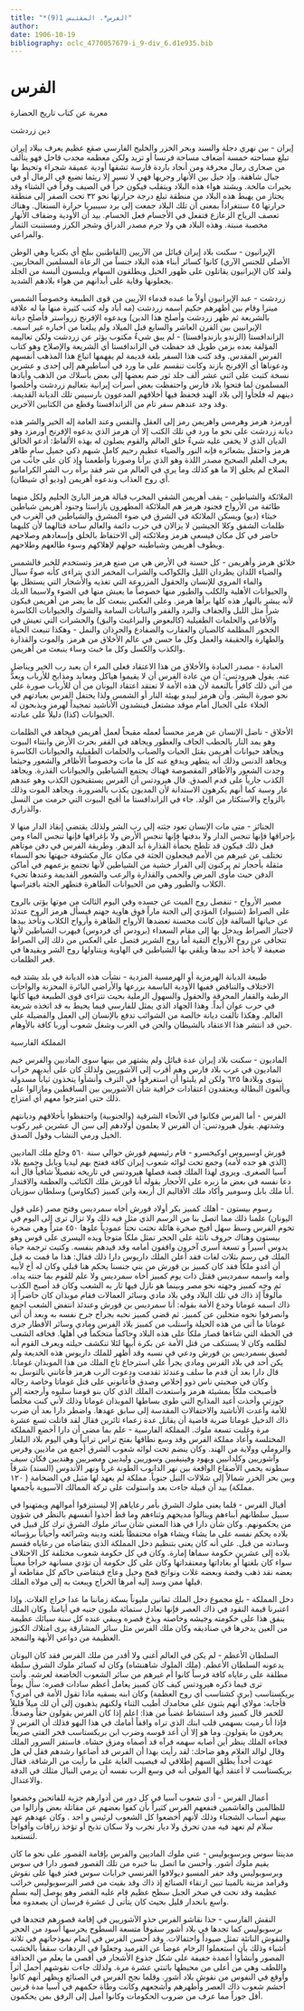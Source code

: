 ```yaml
---
title: "*الفرس*. المقتبس 1(9)"
author: 
date: 1906-10-19
bibliography: oclc_4770057679-i_9-div_6.d1e935.bib
---
```




#  الفرس 


 معربة عن  كتاب تاريخ الحضارة 

 دين زردشت 

 إيران - بين نهري دجلة والسند وبحر الخزر والخليج الفارسي صقع عظيم يعرف ببلاد إيران تبلغ مساحته  خمسة  أضعاف مساحة فرنسا أو تزيد ولكن معظمه مجدب قاحل فهو يتألف من صحارى رمال محرقة ومن أنجاد باردة قارسة تشقها أودية عميقة شجراء وتحيط بها جبال شاهقة. وإذ حيل بين الأنهار وجريها فهي لا تسير إلا ريثما تضيع في الرمال أو في بحيرات مالحة. ويشتد هواء هذه البلاد ويتقلب فيكون حراً في الصيف وقراً في الشتاء وقد يجتاز من يهبط هذه البلاد من منطقة تبلغ درجة حرارتها نحو  ٣٢  تحت الصفر إلى منطقة حرارتها  ٤٥  سنتغراداً بمعنى أن تلك البلاد جمعت إلى برد سيبيريا حرارة السنغال. وهناك تعصف الرياح الزعازع فتفعل في الأجسام فعل الحسام. بيد أن الأودية وضفاف الأنهار مخصبة منبتة. وهذه البلاد هي ولا جرم مصدر الدراق وشجر الكرز ومستنبت الثمار والمراعي. 

 الإيرانيون - سكنت بلاد إيران قبائل من الآريين (القاطنين ببلخ أي بكتريا وهي الوطن الأصلي للجنس الآري) كانوا كسائر أبناء هذه البلاد جنساً من الرعاة المسلمين المحاربين. ولقد كان الإيرانيون يقاتلون على ظهور الخيل ويطلقون السهام ويلبسون ألبسة من الجلد يجعلونها وقاية على أبدانهم من هواء بلادهم الشديد. 

 زردشت - عبد الإيرانيون أولاً ما عبده قدماء الآريين من قوى الطبيعة وخصوصاً الشمس ميترا وقام بين أظهرهم حكيم اسمه زردشت (مه أباد وله كتب كثيرة منها ما له علاقة بالشريعة ثم ظهر زردشت وأصلح هذا الدين) ويدعوه الإفرنج زرواستر فأصلح ديانة الإيرانيين بين القرن العاشر والسابع قبل الميلاد ولم يبلغنا من أخباره غير اسمه. الزاندافستا (الزندو بازندوافستا) - لم يبق شيءٌ مكتوب يؤثر عن زردشت ولكن تعاليمه المؤلفة بعده بزمن طويل قد حفظت في الزاندافستا أي الشريعة والإصلاح وهو كتاب الفرس المقدس. وقد كتب هذا السفر بلغة قديمة لم يفهمها اتباع هذا المذهب أنفسهم ودعوناها   أي الإفرنج بازند وكانت تنقسم على ما ورد في أساطيرهم إلى  إحدى  و  عشرين   نسخة كتبت على  اثني  عشر  ألف  جلد ثور ضم بعضها إلى بعض بأسلاك من الذهب وأبادها المسلمون لما فتحوا بلاد فارس واحتفظت بعض أسرات إيرانية بتعاليم زردشت وأخلصوا دينهم له فلجأوا إلى بلاد الهند فحفظ فيها أخلافهم المدعوون بارسيس تلك الديانة القديمة. وقد وجد عندهم سفر تام من الزاندافستا وقطع من الكتابين الآخرين. 

 أورمزد هرمز وهرمس واهريمن رمز إلى العقل والنفس وعند العامة إله الخير والشر هذه ديانة زردشت على نحو ما ورد في تلك الكتب إلا أن هرمز الذي يدعوه الإفرنج أورمزد وهو الديان الذي لا يخفى عليه شيءٌ خلق العالم والقوم يصلون له بهذه الألفاظ: أدعو الخالق هرمز واحتفل بشعائره فإنه النور والضياء عظيم رحيم كامل شبهم ذكي جميل سامٍ طاهر يعرف العلم الصحيح مصدر اللذة وهو الذي برأنا وصورنا وأطعمنا وإذ كان على جانب من الصلاح لم يخلق إلا ما هو كذلك وما يرى في العالم من شر فقد برأه رب الشر الكرامانيو أي روح العذاب وندعوه أهريمن (وديو أي شيطان). 

 الملائكة والشياطين - يقف أهريمن الشقي المخرب قبالة هرمز البارئ الحليم ولكل منهما طائفة من الأرواح فجنود هرمز هم الملائكة المطهرون يازاستا وجنود أهريمن شياطين خبثاء (ديو) ويسكن الملائكة في الشرق في ضوء المشرق والشياطين في الغرب في ظلمات الشفق وكلا الجيشين لا يزالان في حرب دائمة والعالم ساحة قتالهما لأن كليهما حاضر في كل مكان فيسعى هرمز وملائكته إلى الاحتفاظ بالخلق وإسعادهم وصلاحهم ويطوف أهريمن وشياطينه حولهم لإهلاكهم وسوء طالعهم وطلاحهم. 

 خلائق هرمز وأهريمن - كل حسنة في الأرض هي من صنع هرمز وتستخدم للخبر فالشمس والضياء اللذان يطردان الليل والكواكب والشراب المخمر الذي يتراءى كأنه صوءٌ سيال والماء المروي للإنسان والحقول المزروعة التي تغذيه والأشجار التي يستظل بها والحيوانات الأهلية والكلب والطيور منها خصوصاً ما يعيش منها في الضوء ولاسيما الديك لأنه يبشر بالنهار هذه كلها برأها هرمز. وعلى العكس ينبعث كل ما يضر من أهريمن فيكون شراً مثل الليل والجفاف والبرد والقفر والنباتات السامة والشوك والحيوانات الكاسرة والأفاعي والحلمات الطفيلية (كالبعوض والبراغيث والبق) والحشرات التي تعيش في الجحور المظلمة كالضبان والعقارب والضفادع والجرذان والنمل - وهكذا تنبعث الحياة   والطهارة والحقيقة والعمل وكل ما حسن في عالم الأخلاق من هرمز. والموت والقذارة والكذب والكسل وكل ما خبث وساء ينبعث من أهريمن.  

 العبادة - مصدر العبادة والأخلاق من هذا الاعتقاد فعلى المرء أن يعبد رب الخير ويناضل عنه. يقول هيرودتس: أن من عادة الفرس أن لا يقيموا هياكل ومعابد ومذابح للأرباب ويعدُّ من أتى ذلك كافراً بالنعمة لأن هذه الأمة لا تعتقد اعتقاد اليونان من أن للأرباب صورة على نحو صورة البشر. وأن هرمز ليبدو بهيئة النار أو الشمس ولذا يحتفل الفرس بعبادتهم في الخلاء على الجبال أمام موقد مشتعل فينشدون الأناشيد تمجيداً لهرمز ويذبحون له الحيوانات (كذا) دليلاً على عبادته. 

 الأخلاق - ناضل الإنسان عن هرمز محسناً لعمله مقبحاً لعمل أهريمن فيجاهد في الظلمات وهو يمد النار بالحطب الجاف والعطور ويجاهد في القفر بحرث الأرض وابتناء البيوت ويجاهد حيوانات أهريمن بقتل الحيات والضباب والحلمات الطفيلية والحيوانات الكاسرة ويجاهد الدنس وذلك أنه يتطهر ويدفع عنه كل ما مات وخصوصاً الأظافر والشعور وحيثما وجدت الشعور والأظافر المقصوصة فهناك يجتمع الشياطين والحيوانات القذرة. ويجاهد الكذب جارياً على قدم الصدق. قال هيرودتس أن الفرس يستقبحون الكذب وهو عندهم عار وسبة كما أنهم يكرهون الاستدانة لأن المديون يكذب بالضرورة. ويجاهد الموت وذلك بالزواج والاستكثار من الولد. جاء في الزاندافستا ما أقبح البيوت التي حرمت من النسل والذراري. 

 الجنائز - متى مات الإنسان تعود جثته إلى رب الشر ولذلك يقتضي إنقاذ الدار منها لا بإحراقها فإنها تنجس الدار ولا بدفنها فإنها تنجس الأرض ولا بإغراقها فإنها تنجس الماء ومن فعل ذلك فيكون قد تلطخ بحمأة القذارة أبد الدهر. وطريقة الفرس في دفن موتاهم تختلف عن غيرهم من الأمم فيجعلون الجثة في مكان عال مكشوفة جبهتها نحو السماء مثقلة بأحجار ثم يركنون إلى الفرار خشية من الشياطين لأنها تجتمع بزعمهم في أماكن الدفن حيث مأوى المرض والحمى والقذارة والرعب والشعور القديمة وعندها تجيء الكلاب والطيور وهي من الحيوانات الطاهرة فتطهر الجثة بافتراسها. 

 مصير الأرواح - تنفصل روح الميت عن جسده وفي اليوم الثالث من موتها يؤتى بالروح   على الصراط (شنيواد) المؤدي إلى الجنة ماراً فوق هاوية جهنم فيسأل هرمز الروح عندئذ عن حياتها السالفة فإن كانت محسنة تعضدها الأرواح الطاهرة وأرواح الكلاب وتأخذ بيدها لاجتياز الصراط ويدخل بها إلى مقام السعداء (برودس أي فردوس)   فيهرب الشياطين لأنها تتجافى عن روح الأرواح التقية أما روح الشرير فتصل على العكس من ذلك إلى الصراط ضعيفة لا يأخذ  أحد  بيدها ويلقي بها الشياطين في الهاوية ويتناولها روح الشر ويقيدها في قعر الظلمات. 

 طبيعة الديانة الهرمزية أو الهرمسية المزدية - نشأت هذه الديانة في بلد يشتد فيه الاختلاف والتناقض ففيها الأودية الباسمة بزرعها والأراضي البائرة المحزنة والواحات الرطبة والقفار المحرقة والحقول والسهول الرملية بحيث تتراءى قوى الطبيعة فيها كأنها في حرب عوان أبداً. وهذا الجهاد الذي يمثل للفارسي فيما يحيط به قد اتخذه شريعة العالم. وهكذا تألفت ديانة خالصة من الشوائب تدفع بالإنسان إلى العمل والفضيلة على حين قد انتشر هذا الاعتقاد بالشيطان والجن في الغرب وشغل شعوب أوربا كافة بالأوهام. 

 المملكة الفارسية 

 الماديون - سكنت بلاد إيران عدة قبائل ولم يشتهر من بينها سوى الماديين والفرس خيم الماديون في غرب بلاد فارس وهم أقرب إلى الآشوريين ولذلك كان على أيديهم خراب نينوى وبلادها  ٦٢٥  ولكن لم يلبثوا أن استغرقوا في الترف وأنشأوا يتخذون ثياباً مسدولة ويألفون البطالة ويعتقدون اعتقادات خرافية شأن الآشوريين بين الساقطين ومازالوا على ذلك حتى امتزجوا معهم أي امتزاج. 

 الفرس - أما الفرس فكانوا في الأنحاء الشرقية (والجنوبية) واحتفظوا بأخلاقهم وديانتهم وشدتهم. يقول هيرودتس: أن الفرس لا يعلمون أولادهم إلى سن ال  عشرين  غير ركوب الخيل ورمي النشاب وقول الصدق. 

 قورش اوسيروس اوكيخسرو - قام رئيسهم قورش حوالي سنة  ٥٦٠  وخلع ملك الماديين (الذي هو جده لأمه) وجمع تحت لوائه شعوب إيران كافة ففتح بهم ليديا وبابل وجميع بلاد آسيا الصغرى. ويروى لهذا الملك قصة فصلها هيرودتس في تاريخه تفصيلاً شافياً قال أنه دعا نفسه في بعض ما زبره على الأحجار بقوله أنا قورش ملك الكتائب والعظمة والاقتدار   أنا ملك بابل وسومير وأكاد ملك الأقاليم ال  أربعة  وابن كمبيز (كيكاوس) وسلطان سوزيان. 

 رسوم بيستون - أهلك كمبيز بكر أولاد قورش أخاه سمرديس وفتح مصر (على قول اليونان) علمنا ذلك مما اتصل بنا من الرسم الذي مثل فيه ذلك ولا تزال ترى إلى اليوم في تخوم الفرس   وسط سهل أفيح صخرة هائلة نحتت نحتاً عمودياً علوها  ٤٥٠  متراً وهي صخرة بيستون وهناك حروف ناتئة على الحجر تمثل ملكاً متوجاً ويده اليسرى على قوس وهو يدوس أسيراً و  تسعة  أسرى آخرون واقفون أمامه وقد قيدهم بنفسه. وكتبت ترجمة حياة الملك في رسم بثلاث لغات فقد أعلن الملك داريوس دارا ذلك فقال: هذا ما قمت به قبل أن أغدو ملكاً فقد كان كمبيز بن قورش من بني جنسنا يحكم هنا قبلي وكان له أخ لأبيه وأمه واسمه سمرديس فقتل ذات يوم كمبيز أخاه سمرديس ولا علم للقوم بما جنته يداه. ثم وجه كمبيز وجهته نحو مصر وبينما هو نازل فيها ثار به الشعب وكان قد أصبح الكذب مألوفاً إذ ذاك في تلك البلاد وفي بلاد مادي وسائر العمالات فقام موبذان كان حاضراً إذ ذاك اسمه غوماتا وخدع الأمة بقوله: أنا سمرديس بن قورش وعندئذ انتفض الشعب اجمع وانصرفوا نحوه متخلين عن كمبيز. ثم قضى كمبيز نحبه بجراح جرح نفسه به وبعد أن أتى غوماتا ما أتى من هذه الحيلة واستلب من كمبيز بلاد الفرس ومادي وسائر الأقطار جرى في الخطة التي شاءها فصار ملكاً على هذه البلاد وحاكماً متحكماً في أهلها. فخافه الشعب لظلمه وكان لا يستنكف من قتل الأمة عن بكرة أبيها لئلا تنكشف حيلته ويعرف القوم أنه لصيق بسمرديس بن قورش ودعي في نسبه وقد أظهر للملك داريوس هذه الخديعة ولم يكن  أحد  في بلاد الفرس ومادي يجرأ على استرجاع تاج الملك من هذا الموبذان غوماتا. قال دارا بعد أن قدم ما سلف وعندئذ تقدمت ودعوت الرب هرمز فأعانني بالتوسل به وكان في صحبتي ناس ذوو إخلاص وصدق فأعانوني على قتل غوماتا وخاصة رجاله فأصبحت ملكاً بمشيئة هرمز واستعدت الملك الذي كان بنو قومنا سلبوه وأرجعته إلى حوزتي وأخذت أعيد المذابح التي طوى بساطها الموبذان غوماتا وذلك لأني كنت مخلصاً للأمة وأعدت الأناشيد والاحتفالات المقدسة إلى سابق عهدها. واضطر دارا بعد أن ضرب ذاك الدخيل غوماتا ضربة قاضية أن يقاتل عدة زعماء ثائرين فقال لقد قاتلت  تسع  عشرة  مرة وغلبت  تسعة  ملوك.   المملكة الفارسية - علم بما مضى أن دارا أخضع المملكة المختلسة وأعاد مملكة الفرس وقد وسع نطاقها بفتح تراس تراثياً وهي اليوم بلاد البلغار والروملي وولاية من الهند. وكان ينضم تحت لوائه شعوب الشرق أجمع من ماذيين وفرس وآشوريين وكلدانيين ويهود وفينيقيين وسوريين وليديين ومصريين وهنديين فكان سيف سطوته يحمي الأصقاع الواقعة بين نهر الدانوب الطونة غرباً ونهر الأندوس (السند) شرقاً وبين بحر الخزر شمالاً إلى شلالات النيل جنوباً. مملكة لم يعهد لها مثيل في الضخامة (  ١٢٠  مملكة) بيد أن قبيلة جاءت بعد   واستولت على تركة الممالك الآسيوية بأجمعها. 

 أقيال الفرس - قلما يعنى ملوك الشرق بأمر رعاياهم إلا ليستنزفوا أموالهم ويمتهنوا في سبيل سلطانهم أبناءهم وينالوا مديحهم وثناءهم وما قط أخذوا أنفسهم بالنظر في شؤون من يحكمونهم. وكان شأن دارا في هذا المعنى شأن سائر ملوك الشرق ترك كل قبيل في بلاده يحكم نفسه على ما يشاء ويشاء هواه محتفظاً بلغته ودينه وشرائعه وأحياناً برؤسائه وسادته من قبل. على أنه كان يعنى بتنظيم دخل المملكة الذي يتقاضاه من رعاياه فقسم بلاده إلى  عشرين  حكومة سماها إمارة. وكان في كل حكومة شعوب مختلفة كل الاختلاف سواء كان بلغتها أو بعاداتها ومعتقداتها وكان على كل حكومة أن تؤدي مسانهة خراجاً معيناً بعضه نقد ذهب وفضة وبعضه غلات ونواتج قمح وخيل وعاج فيتقاضى حاكم كل مقاطعة أو قيلها ممن وسد إليه أمرها الخراج ويبعث به إلى مولاه الملك. 

 دخل المملكة - بلغ مجموع دخل الملك  ثمانين  مليوناً بسكة زماننا ما عدا خراج الغلات. وإذا اعتبرنا قيمة النقود في ذاك العصر فإنها تعادل  ستمائة  مليون جنيه في أيامنا. وكان الملك ينفق هذا على حكومته وجيشه وخاصته وبذخ قصره ويبقي عنده كل سنة سبائك عظيمة من العين يدخرها في صناديقه وكان ملك الفرس مثل سائر المشارقة يرى امتلاك الكنوز العظيمة من دواعي الأبهة والتمجد. 

 السلطان الأعظم - لم يكن في العالم أغنى ولا أقدر من ملك الفرس فقد كان اليونان يدعونه السلطان الأعظم. (ملك الملوك شاهنشاه) وكان له كسائر ملوك الشرق سلطة مطلقة على رعاياه كافة فرساً كانوا أم غيرهم من سائر الشعوب الخاضعة لعرشه. وأنت ترى فيما ذكره هيرودتس كيف كان كمبيز يعامل أعظم سادات قصره: سأل يوماً بريكستاسب (بري   كشتاسب أي روح العظمة) وكان ابنه يسقيه ماذا تقول الأمة في أمري؟ فأجابه: مولاي أنهم يثنون على محامدك أطيب الثناء ولكنهم يذهبون إلى أن لك ميلاً قليلاً للخمر   قال كمبيز وقد استشاط غضباً من هذا: اعلم إذا كان الفرس يقولون حقاً وصدقاً. فإذا أنا رميت بسهمي قلب ابنك الذي تراه واقفاً أمامك في هذا البهو فذلك أن الفرس لا يعرفون ما يقولون. وما هو إلا أن أعد قوسه وضرب ابن بريكستاسب فخر الفتى صريعاً فجاءه الملك ينظر أين أصابه سهمه فرآه قد أصماه ومزق حشاه. فاستفز السرور الملك وقال لوالد الغلام وهو ضاحك: لقد رأيت بهذا أن الفرس قد أضاعوا رشدهم فقل لي هل عهدت أحداً يطلق السهم إطلاقي له فيصيب الغاية على ما رأيت من الرشاقة. فقال بريكستاسب لا أعتقد أيها المولى أنه في وسع الرب نفسه أن يرمي النبال مثلك في الدقة والاعتدال. 

 أعمال الفرس - أدى شعوب آسيا في كل دور من أدوارهم جزية للفاتحين وخضعوا للظالمين والغاشمين فنفعهم الفرس كثيراً بأن كفوا بعضهم عن مقاتلة بعض وأزالوا من بينهم أسباب الشجناء وذلك لأنهم أخضعوا كل الشعوب لرئيس و  احد  . وكان عهدهم عهد سلام لم تعهد فيه مدن تحرق ولا ديار تخرب ولا سكان تذبح أو تؤخذ زرافات وأفواجاً لتستعبد. 

 مدينتا سوس وبرسوبوليس - عني ملوك الماديين والفرس بإقامة القصور على نحو ما كان يقيم ملوك أشور. وأحسن ما اتصل بنا خبره من تلك القصور قصور دارا في سوس وبرسوبوليس وقد حفر المسيو ديولافوا الفرنسي خرابات سوس فعثر فيها على نقوش وقرامد مزينة بالمينا تبين ارتقاء الصنائع إذ ذاك وقد بقيت من قصر البرسوبوليس خرائب عظيمة وقد نحت في صخر الجبل سطح عظيم قام عليه القصر وهو يوصل إليه بسلم واسع بانحدار قليل بحيث كان يتأتى ل  عشرة  فرسان أن يصعدوه معاً. 

 النقش الفارسي - حذا نقاشو الفرس حذو الآشوريين في إقامة قصورهم فتجدها في برسوبوليس كما تجدها في بلاد أشور سقوفاً متسعة السطوح يحرسها أسود من الحجر والنقوش الناتئة تمثل صيوداً واحتفالات. وقد أحسن الفرس في إتمام نموذجاتهم في  ثلاثة  أشياء وذلك بأن استعملوا الرخام عوضاً عن القرميد وجعلوا في الردهات سقفاً بالخشب المصور وأنشأوا أعمدة خفيفة على شكل جذوع الأشجار في أقصى ما يعلم من الحذاقة   واللطف وهي من أعلى من محيطها باثنتي  عشرة  مرة. ولذلك جاءت نقوشهم أجمل أثراً وأوقع في النفوس من نقوش بلاد أشور. وقلما نجح الفرس في الصنائع ويظهر أنهم كانوا أحشم شعوب ذاك العصر   وأطهرهم وأشجعهم وكانت وطأة حكمهم في آسيا مدة قرنين أقل جوراً مما عرف من ضروب الحكومات وكانوا أميل إلى الرفق بمن يحكمون. 
